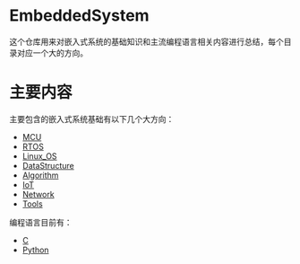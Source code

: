 # EmbeddedSystem
这个仓库用来对嵌入式系统的基础知识和主流编程语言相关内容进行总结，每个目录对应一个大的方向。

# 主要内容

主要包含的嵌入式系统基础有以下几个大方向：

* [MCU](MCU/)
* [RTOS](RTOS/)
* [Linux_OS](Linux_OS/)
* [DataStructure](DataStructure/)
* [Algorithm](Algorithm/)
* [IoT](IoT/)
* [Network](Network/)
* [Tools](Tools/)

编程语言目前有：

* [C](C/)
* [Python](Python/)
